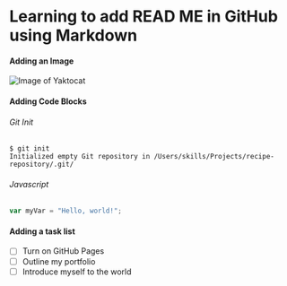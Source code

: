 # Learning to add READ ME in GitHub using Markdown
#### Adding an Image
![Image of Yaktocat](https://octodex.github.com/images/yaktocat.png)
#### Adding Code Blocks
###### Git Init
```
$ git init
Initialized empty Git repository in /Users/skills/Projects/recipe-repository/.git/
```
###### Javascript
``` javascript
var myVar = "Hello, world!";
```
#### Adding a task list
- [ ] Turn on GitHub Pages
- [ ] Outline my portfolio
- [ ] Introduce myself to the world
